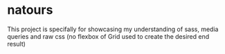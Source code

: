# natours

This project is specifally for showcasing my understanding of sass, media queries and raw css (no flexbox of Grid used to create the desired end result) 
